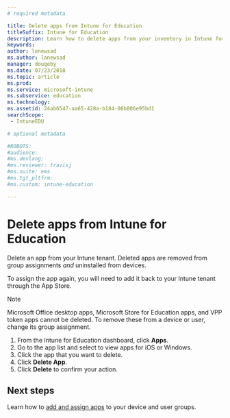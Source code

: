 ```yaml
---
# required metadata

title: Delete apps from Intune for Education
titleSuffix: Intune for Education
description: Learn how to delete apps from your inventory in Intune for Education.
keywords:
author: lenewsad
ms.author: lanewsad
manager: dougeby
ms.date: 07/23/2018
ms.topic: article
ms.prod:
ms.service: microsoft-intune
ms.subservice: education
ms.technology:
ms.assetid: 24ab6547-aa65-428a-b184-06b806e95bd1
searchScope:
 - IntuneEDU

# optional metadata

#ROBOTS:
#audience:
#ms.devlang:
#ms.reviewer: travisj
#ms.suite: ems
#ms.tgt_pltfrm:
#ms.custom: intune-education

---
```


# Delete apps from Intune for Education 
Delete an app from your Intune tenant. Deleted apps are removed from group assignments *and* uninstalled from devices.  

To assign the app again, you will need to add it back to your Intune tenant through the App Store.  

> [!NOTE]
> Microsoft Office desktop apps, Microsoft Store for Education apps, and VPP token apps cannot be deleted. To remove these from a device or user, change its group assignment.

1. From the Intune for Education dashboard, click **Apps**.
2. Go to the app list and select to view apps for iOS or Windows.
3. Click the app that you want to delete.
4. Click **Delete App**.
5. Click **Delete** to confirm your action.  

## Next steps  
Learn how to [add and assign apps](assign-apps.md) to your device and user groups. 

